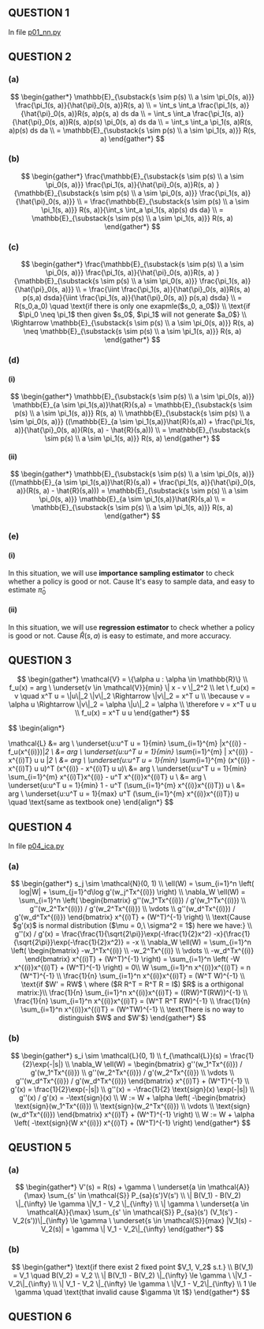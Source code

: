 ## QUESTION 1
In file [p01_nn.py](src/p01_nn.py)
## QUESTION 2
### (a)
$$
\begin{gather*}
\mathbb{E}_{\substack{s \sim p(s) \\ a \sim \pi_0(s, a)}} \frac{\pi_1(s, a)}{\hat{\pi}_0(s, a)}R(s, a) \\
= \int_s \int_a \frac{\pi_1(s, a)}{\hat{\pi}_0(s, a)}R(s, a)p(s, a) ds da \\
= \int_s \int_a \frac{\pi_1(s, a)}{\hat{\pi}_0(s, a)}R(s, a)p(s) \pi_0(s, a) ds da \\
= \int_s \int_a \pi_1(s, a)R(s, a)p(s) ds da \\
= \mathbb{E}_{\substack{s \sim p(s) \\ a \sim \pi_1(s, a)}} R(s, a)
\end{gather*}
$$
### (b)
$$
\begin{gather*}
    \frac{\mathbb{E}_{\substack{s \sim p(s) \\ a \sim \pi_0(s, a)}} \frac{\pi_1(s, a)}{\hat{\pi}_0(s, a)}R(s, a) }{\mathbb{E}_{\substack{s \sim p(s) \\ a \sim \pi_0(s, a)}} \frac{\pi_1(s, a)}{\hat{\pi}_0(s, a)}} \\
    = \frac{\mathbb{E}_{\substack{s \sim p(s) \\ a \sim \pi_1(s, a)}} R(s, a)}{\int_s \int_a \pi_1(s, a)p(s) ds da} \\
    = \mathbb{E}_{\substack{s \sim p(s) \\ a \sim \pi_1(s, a)}} R(s, a)
\end{gather*}
$$
### (c)
$$
\begin{gather*}
    \frac{\mathbb{E}_{\substack{s \sim p(s) \\ a \sim \pi_0(s, a)}} \frac{\pi_1(s, a)}{\hat{\pi}_0(s, a)}R(s, a) }{\mathbb{E}_{\substack{s \sim p(s) \\ a \sim \pi_0(s, a)}} \frac{\pi_1(s, a)}{\hat{\pi}_0(s, a)}} \\
    = \frac{\iint \frac{\pi_1(s, a)}{\hat{\pi}_0(s, a)}R(s, a) p(s,a) dsda}{\iint \frac{\pi_1(s, a)}{\hat{\pi}_0(s, a)} p(s,a) dsda} \\
    = R(s_0,a_0) \quad \text{if there is only one exapmle($s_0, a_0$)} \\
    \text{if $\pi_0 \neq \pi_1$ then given $s_0$, $\pi_1$ will not generate $a_0$} \\
     \Rightarrow \mathbb{E}_{\substack{s \sim p(s) \\ a \sim \pi_0(s, a)}} R(s, a) \neq \mathbb{E}_{\substack{s \sim p(s) \\ a \sim \pi_1(s, a)}} R(s, a)
\end{gather*}
$$
### (d)
#### (i)
$$
\begin{gather*}
    \mathbb{E}_{\substack{s \sim p(s) \\ a \sim \pi_0(s, a)}} \mathbb{E}_{a \sim \pi_1(s,a)}\hat{R}(s,a) = \mathbb{E}_{\substack{s \sim p(s) \\ a \sim \pi_1(s, a)}} R(s, a) \\
    \mathbb{E}_{\substack{s \sim p(s) \\ a \sim \pi_0(s, a)}} ((\mathbb{E}_{a \sim \pi_1(s,a)}\hat{R}(s,a)) + \frac{\pi_1(s, a)}{\hat{\pi}_0(s, a)}(R(s, a) - \hat{R}(s,a))) \\
     = \mathbb{E}_{\substack{s \sim p(s) \\ a \sim \pi_1(s, a)}} R(s, a)    
\end{gather*}
$$
#### (ii)
$$
\begin{gather*}
    \mathbb{E}_{\substack{s \sim p(s) \\ a \sim \pi_0(s, a)}} ((\mathbb{E}_{a \sim \pi_1(s,a)}\hat{R}(s,a)) + \frac{\pi_1(s, a)}{\hat{\pi}_0(s, a)}(R(s, a) - \hat{R}(s,a))) = \mathbb{E}_{\substack{s \sim p(s) \\ a \sim \pi_0(s, a)}} \mathbb{E}_{a \sim \pi_1(s,a)}\hat{R}(s,a) \\
    = \mathbb{E}_{\substack{s \sim p(s) \\ a \sim \pi_1(s, a)}} R(s, a)  
\end{gather*}
$$
### (e)
#### (i)
In this situation, we will use **importance sampling estimator** to check whether a policy is good or not. Cause It's easy to sample data, and easy to estimate $\hat{\pi}_0$
#### (ii)
In this situation, we will use **regression estimator** to check whether a policy is good or not. Cause $\hat{R}(s,a)$ is easy to estimate, and more accuracy.

## QUESTION 3
$$
\begin{gather*}
\mathcal{V} = \{\alpha u : \alpha \in \mathbb{R}\} \\
f_u(x) = arg \ \underset{v \in \mathcal{V}}{min} \| x - v \|_2^2 \\
let \ f_u(x) = v \quad x^T u = \|u\|_2 \|v\|_2 \Rightarrow \|v\|_2 = x^T u \\
\because v = \alpha u \Rightarrow \|v\|_2 = \alpha \|u\|_2 = \alpha \\
\therefore v = x^T u u \\
f_u(x) = x^T u u
\end{gather*}
$$

$$
\begin{align*}

\mathcal{L} &= arg \ \underset{u:u^T u = 1}{min} \sum_{i=1}^{m} \|x^{(i)} - f_u(x^{(i)})\|_2 \\
&=  arg \ \underset{u:u^T u = 1}{min} \sum_{i=1}^{m} \| x^{(i)} - x^{(i)T} u u \|_2 \\
&= arg \ \underset{u:u^T u = 1}{min} \sum_{i=1}^{m} (x^{(i)} - x^{(i)T} u u)^T (x^{(i)} - x^{(i)T} u u)\\
&= arg \ \underset{u:u^T u = 1}{min} \sum_{i=1}^{m} x^{(i)T}x^{(i)} - u^T x^{(i)}x^{(i)T} u \\
&= arg \ \underset{u:u^T u = 1}{min} 1 - u^T (\sum_{i=1}^{m} x^{(i)}x^{(i)T}) u \\
&= arg \ \underset{u:u^T u = 1}{max} u^T (\sum_{i=1}^{m} x^{(i)}x^{(i)T}) u  \quad \text{same as textbook one}
\end{align*}
$$

## QUESTION 4
In file [p04_ica.py](src/p04_ica.py)
### (a)
$$
\begin{gather*}
s_j \sim \mathcal{N}(0, 1) \\
\ell(W) = \sum_{i=1}^n \left( log|W| + \sum_{j=1}^d\log g'(w_j^Tx^{(i)}) \right) \\
\nabla_W \ell(W) = \sum_{i=1}^n \left( 
    \begin{bmatrix} g''(w_1^Tx^{(i)}) / g'(w_1^Tx^{(i)}) \\ g''(w_2^Tx^{(i)}) / g'(w_2^Tx^{(i)}) \\ \vdots \\ g''(w_d^Tx^{(i)}) / g'(w_d^Tx^{(i)}) \end{bmatrix} x^{(i)T} + (W^T)^{-1}
\right) \\
\text{Cause $g'(x)$ is normal distribution ($\mu = 0,\ \sigma^2 = 1$) here we have:} \\
g''(x) / g'(x) = \frac{\frac{1}{\sqrt{2\pi}}\exp(-\frac{1}{2}x^2) -x}{\frac{1}{\sqrt{2\pi}}\exp(-\frac{1}{2}x^2)} = -x \\
\nabla_W \ell(W) = \sum_{i=1}^n \left( 
    \begin{bmatrix} -w_1^Tx^{(i)} \\ -w_2^Tx^{(i)} \\ \vdots \\ -w_d^Tx^{(i)}  \end{bmatrix} x^{(i)T} + (W^T)^{-1}
\right) = \sum_{i=1}^n \left( -W x^{(i)}x^{(i)T} + (W^T)^{-1} \right) = 0\\
W \sum_{i=1}^n x^{(i)}x^{(i)T} = n (W^T)^{-1} \\
\frac{1}{n} \sum_{i=1}^n x^{(i)}x^{(i)T} = (W^T W)^{-1} \\
\text{if $W' = RW$ \ where ($R R^T = R^T R = I$) $R$ is a orthigonal matrix:}\\
\frac{1}{n} \sum_{i=1}^n x^{(i)}x^{(i)T} = ((RW)^T(RW))^{-1} \\
\frac{1}{n} \sum_{i=1}^n x^{(i)}x^{(i)T} = (W^T R^T RW)^{-1} \\
\frac{1}{n} \sum_{i=1}^n x^{(i)}x^{(i)T} = (W^TW)^{-1} \\
\text{There is no way to distinguish $W$ and $W'$}
\end{gather*}
$$
### (b)
$$
\begin{gather*}
s_i \sim \mathcal{L}(0, 1) \\
f_{\mathcal{L}}(s) = \frac{1}{2}\exp(-|s|) \\
\nabla_W \ell(W) = \begin{bmatrix} g''(w_1^Tx^{(i)}) / g'(w_1^Tx^{(i)}) \\ g''(w_2^Tx^{(i)}) / g'(w_2^Tx^{(i)}) \\ \vdots \\ g''(w_d^Tx^{(i)}) / g'(w_d^Tx^{(i)}) \end{bmatrix} x^{(i)T} + (W^T)^{-1} \\
g'(x) = \frac{1}{2}\exp(-|s|) \\
g''(x) = -\frac{1}{2} \text{sign}(x) \exp(-|s|) \\
g''(x) / g'(x) = -\text{sign}(x) \\
W := W + \alpha \left( -\begin{bmatrix} \text{sign}(w_1^Tx^{(i)}) \\ \text{sign}(w_2^Tx^{(i)}) \\ \vdots \\ \text{sign}(w_d^Tx^{(i)}) \end{bmatrix} x^{(i)T} + (W^T)^{-1} \right) \\
W := W + \alpha \left( -\text{sign}(W x^{(i)}) x^{(i)T} + (W^T)^{-1} \right)
\end{gather*}
$$

## QEUSTION 5
### (a)
$$
\begin{gather*}
V'(s) = R(s) + \gamma \ \underset{a \in \mathcal{A}}{\max} \sum_{s' \in \mathcal{S}} P_{sa}(s')V(s') \\
\| B(V_1) - B(V_2) \|_{\infty} \le \gamma \|V_1 - V_2 \|_{\infty} \\
\| \gamma \ \underset{a \in \mathcal{A}}{\max} \sum_{s' \in \mathcal{S}} P_{sa}(s') (V_1(s') - V_2(s'))\|_{\infty} \le \gamma \ \underset{s \in \mathcal{S}}{max} |V_1(s) - V_2(s)| = \gamma \| V_1 - V_2\|_{\infty}
\end{gather*}
$$
### (b)

$$
\begin{gather*}
\text{if there exist 2 fixed point $V_1, V_2$ s.t.} \\
B(V_1) = V_1 \quad B(V_2) = V_2 \\
\| B(V_1) - B(V_2) \|_{\infty} \le \gamma \ \|V_1 - V_2\|_{\infty} \\
\| V_1 - V_2 \|_{\infty} \le \gamma \ \|V_1 - V_2\|_{\infty} \\
1 \le \gamma \quad \text{that invalid cause $\gamma \lt 1$}
\end{gather*}
$$
## QUESTION 6
